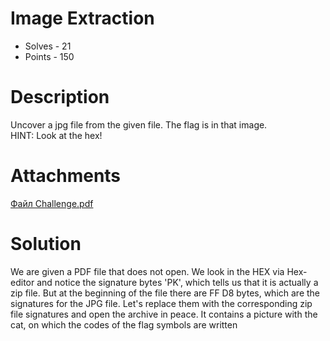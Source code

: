 # Image Extraction
- Solves - 21
- Points - 150
#
# Description
Uncover a jpg file from the given file. The flag is in that image.<br>
HINT: Look at the hex!

# Attachments
[Файл Challenge.pdf](./sources/Challenge.pdf)
# Solution
We are given a PDF file that does not open. We look in the HEX via Hex-editor and notice the signature bytes 'PK', which tells us that it is actually a zip file. But at the beginning of the file there are FF D8 bytes, which are the signatures for the JPG file. Let's replace them with the corresponding zip file signatures and open the archive in peace. It contains a picture with the cat, on which the codes of the flag symbols are written
